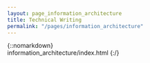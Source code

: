 ```yaml
---
layout: page_information_architecture
title: Technical Writing
permalink: "/pages/information_architecture"
---
```

{::nomarkdown}  
information_architecture/index.html
{:/}  

